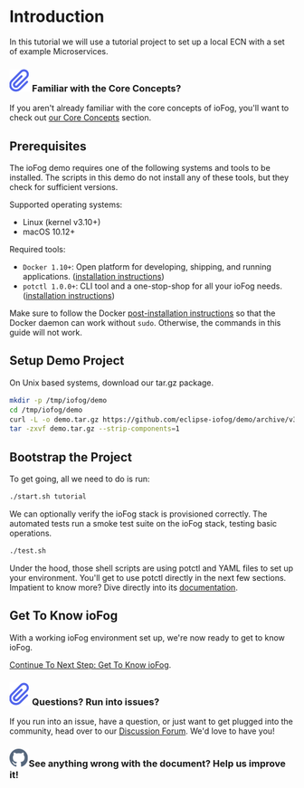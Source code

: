 # Introduction

In this tutorial we will use a tutorial project to set up a local ECN with a set of example Microservices.

<aside class="notifications note">
  <h3><img src="/static/images/icos/ico-note.svg" alt=""/> Familiar with the Core Concepts?</h3>
  <p>If you aren't already familiar with the core concepts of ioFog, you'll want to check out <a href="#/./ioFog_3.0/getting-started/core-concepts">our Core Concepts</a> section.</p>
</aside>

## Prerequisites

The ioFog demo requires one of the following systems and tools to be installed. The scripts in this demo do not install any of these tools, but they check for sufficient versions.

Supported operating systems:

- Linux (kernel v3.10+)
- macOS 10.12+

Required tools:

- `Docker 1.10+`: Open platform for developing, shipping, and running applications. ([installation instructions](https://docs.docker.com/install/))
- `potctl 1.0.0+`: CLI tool and a one-stop-shop for all your ioFog needs. ([installation instructions](..ioFog_3.0/getting-started/quick-start-local))

Make sure to follow the Docker [post-installation instructions](https://docs.docker.com/install/linux/linux-postinstall/) so that the Docker daemon can work without `sudo`. Otherwise, the commands in this guide will not work.

## Setup Demo Project

On Unix based systems, download our tar.gz package.

```bash
mkdir -p /tmp/iofog/demo
cd /tmp/iofog/demo
curl -L -o demo.tar.gz https://github.com/eclipse-iofog/demo/archive/v3.0.0-alpha1.tar.gz
tar -zxvf demo.tar.gz --strip-components=1
```

## Bootstrap the Project

To get going, all we need to do is run:

```sh
./start.sh tutorial
```

We can optionally verify the ioFog stack is provisioned correctly. The automated tests run a smoke test suite on the ioFog stack, testing basic operations.

```sh
./test.sh
```

<aside class="notifications note">
  <p>Under the hood, those shell scripts are using potctl and YAML files to set up your environment. You'll get to use potctl directly in the next few sections. Impatient to know more? Dive directly into its <a href="#/./ioFog_3.0//potctl/introduction" target="_blank">documentation</a>.</p>
</aside>

## Get To Know ioFog

With a working ioFog environment set up, we're now ready to get to know ioFog.

[Continue To Next Step: Get To Know ioFog](../tutorial/get-to-know-iofog).

<aside class="notifications note">
  <h3><img src="/static/images/icos/ico-note.svg" alt=""/> Questions? Run into issues?</h3>
  <p>If you run into an issue, have a question, or just want to get plugged into the community, head over to our <a href="https://discuss.iofog.org/">Discussion Forum</a>. We'd love to have you!</p>
</aside>

<aside class="notifications contribute">
  <h3><img src="/static/images/icos/ico-github.svg" alt=""/>See anything wrong with the document? Help us improve it!</h3>
  <a href="https://github.com/eclipse-iofog/iofog.org/edit/develop/content/docs/3.0/tutorial/introduction.md"
    target="_blank">
    
  </a>
</aside>
